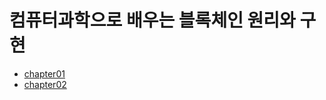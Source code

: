 # 컴퓨터과학으로 배우는 블록체인 원리와 구현

- [chapter01](./chapter-1/README.md)
- [chapter02](./chapter-2/README.md)
